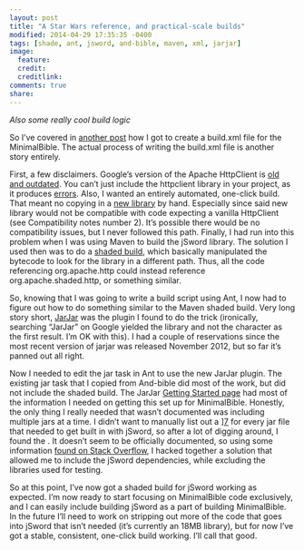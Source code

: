 ```yaml
---
layout: post
title: "A Star Wars reference, and practical-scale builds"
modified: 2014-04-29 17:35:35 -0400
tags: [shade, ant, jsword, and-bible, maven, xml, jarjar]
image:
  feature: 
  credit: 
  creditlink: 
comments: true
share: 
---
```


_Also some really cool build logic_

So I’ve covered in [another post][1] how I got to create a build.xml file for the MinimalBible. The actual process of writing the build.xml file is another story entirely.

First, a few disclaimers. Google’s version of the Apache HttpClient is [old and outdated][2]. You can’t just include the httpclient library in your project, as it produces [errors][3]. Also, I wanted an entirely automated, one-click build. That meant no copying in a [new library][2] by hand. Especially since said new library would not be compatible with code expecting a vanilla HttpClient (see Compatibility notes number 2). It’s possible there would be no compatibility issues, but I never followed this path. Finally, I had run into this problem when I was using Maven to build the jSword library. The solution I used then was to do a [shaded build][4], which basically manipulated the bytecode to look for the library in a different path. Thus, all the code referencing org.apache.http could instead reference org.apache.shaded.http, or something similar.

So, knowing that I was going to write a build script using Ant, I now had to figure out how to do something similar to the Maven shaded build. Very long story short, [JarJar][5] was the plugin I found to do the trick (ironically, searching “JarJar” on Google yielded the library and not the character as the first result. I’m OK with this). I had a couple of reservations since the most recent version of jarjar was released November 2012, but so far it’s panned out all right.

Now I needed to edit the jar task in Ant to use the new JarJar plugin. The existing jar task that I copied from And-bible did most of the work, but did not include the shaded build. The JarJar [Getting Started page][6] had most of the information I needed on getting this set up for MinimalBible. Honestly, the only thing I really needed that wasn’t documented was including multiple jars at a time. I didn’t want to manually list out a ][7] for every jar file that needed to get built in with jSword, so after a lot of digging around, I found the . It doesn’t seem to be officially documented, so using some information [found on Stack Overflow][8], I hacked together a solution that allowed me to include the jSword dependencies, while excluding the libraries used for testing.

So at this point, I’ve now got a shaded build for jSword working as expected. I’m now ready to start focusing on MinimalBible code exclusively, and I can easily include building jSword as a part of building MinimalBible. In the future I’ll need to work on stripping out more of the code that goes into jSword that isn’t needed (it’s currently an 18MB library), but for now I’ve got a stable, consistent, one-click build working. I’ll call that good.

[1]: http://minimalbible.blogspot.com/2014/04/xml-is-terrible-programming-language.html
[2]: https://hc.apache.org/httpcomponents-client-4.3.x/android-port.html
[3]: http://stackoverflow.com/questions/19836012/how-to-override-android-api-class-with-a-class-available-in-added-jar
[4]: http://maven.apache.org/plugins/maven-shade-plugin/
[5]: http://code.google.com/p/jarjar/
[6]: http://code.google.com/p/jarjar/wiki/GettingStarted
[7]: http://ant.apache.org/manual/Types/zipfileset.html
[8]: http://stackoverflow.com/questions/1821803/creating-a-bundle-jar-with-ant 
